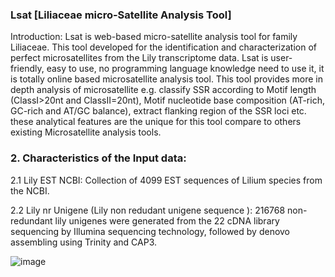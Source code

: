 ### Lsat [Liliaceae micro-Satellite Analysis Tool] 
Introduction: 
Lsat is web-based micro-satellite analysis tool for family Liliaceae. 
This tool developed for the identification and characterization of perfect microsatellites from the Lily transcriptome data. 
Lsat is user-friendly, easy to use, no programming language knowledge need to use it, it is totally online based microsatellite analysis tool. 
This tool provides more in depth analysis of microsatellite e.g. classify SSR according to Motif length (ClassI>20nt and ClassII=20nt),
Motif nucleotide base composition (AT-rich, GC-rich and AT/GC balance), extract flanking region of the SSR loci etc. 
these analytical features are the unique for this tool compare to others existing Microsatellite analysis tools.

###  2. Characteristics of the Input data:
2.1 Lily EST NCBI: Collection of 4099 EST sequences of Lilium species from the NCBI.

2.2 Lily nr Unigene (Lily non redudant unigene sequence ): 216768 non-redundant lily unigenes were generated from the 22 cDNA library sequencing by Illumina sequencing technology, followed by denovo assembling using Trinity and CAP3.

![image](https://user-images.githubusercontent.com/61458681/166657419-6d69d6af-4368-4309-87e5-3c1ef2b8fbb2.png)
